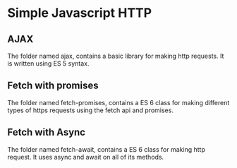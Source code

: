 # Simple Javascript HTTP

## AJAX
The folder named ajax, contains a basic library for making http requests.  It is written using ES 5 syntax.

## Fetch with promises
The folder named fetch-promises, contains a ES 6 class for making different types of https requests using the fetch api and promises.

## Fetch with Async
The folder named fetch-await, contains a ES 6 class for making http request.  It uses async and await on all of its methods.